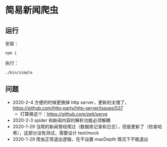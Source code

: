 # 简易新闻爬虫

## 运行

安装：

```
npm i
```

执行：

```
./bin/simple
```

## 问题

- 2020-2-4 方便的时候更换掉 http server，更新的太慢了，https://github.com/http-party/http-server/issues/537
  - 打算换这个：https://github.com/zeit/serve
- 2020-2-3 spider 和新闻内容的解析功能必须解耦
- 2020-1-29 当爬的新闻曾经爬过（数据库记录和日志），但是更新了（检查哈希），这部分没有测试，需要设计 test/mock
- 2020-1-29 爬虫正常退出逻辑，在不设置 maxDepth 情况下不能退出
